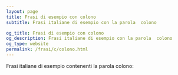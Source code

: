 ```yaml
---
layout: page
title: Frasi di esempio con colono 
subtitle: Frasi italiane di esempio con la parola  colono

og_title: Frasi di esempio con colono 
og_description: Frasi italiane di esempio con la parola  colono
og_type: website
permalink: /frasi/c/colono.html
---
```


Frasi italiane di esempio contenenti la parola colono:


